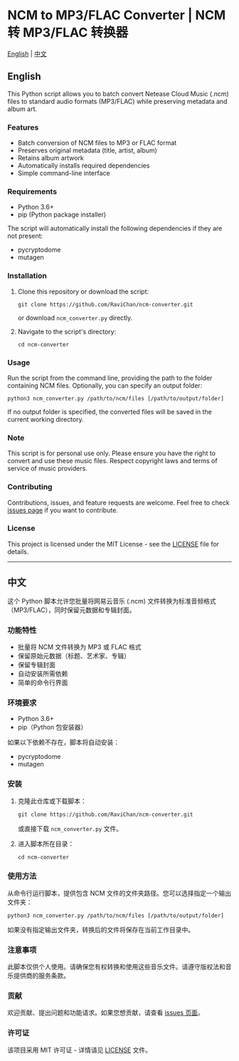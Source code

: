 # NCM to MP3/FLAC Converter | NCM 转 MP3/FLAC 转换器

[English](#english) | [中文](#中文)

<a name="english"></a>
## English

This Python script allows you to batch convert Netease Cloud Music (.ncm) files to standard audio formats (MP3/FLAC) while preserving metadata and album art.

### Features

- Batch conversion of NCM files to MP3 or FLAC format
- Preserves original metadata (title, artist, album)
- Retains album artwork
- Automatically installs required dependencies
- Simple command-line interface

### Requirements

- Python 3.6+
- pip (Python package installer)

The script will automatically install the following dependencies if they are not present:
- pycryptodome
- mutagen

### Installation

1. Clone this repository or download the script:
   ```
   git clone https://github.com/RaviChan/ncm-converter.git
   ```
   or download `ncm_converter.py` directly.

2. Navigate to the script's directory:
   ```
   cd ncm-converter
   ```

### Usage

Run the script from the command line, providing the path to the folder containing NCM files. Optionally, you can specify an output folder:

```
python3 ncm_converter.py /path/to/ncm/files [/path/to/output/folder]
```

If no output folder is specified, the converted files will be saved in the current working directory.

### Note

This script is for personal use only. Please ensure you have the right to convert and use these music files. Respect copyright laws and terms of service of music providers.

### Contributing

Contributions, issues, and feature requests are welcome. Feel free to check [issues page](https://github.com/RaviChan/ncm-converter/issues) if you want to contribute.

### License

This project is licensed under the MIT License - see the [LICENSE](LICENSE) file for details.

---

<a name="中文"></a>
## 中文

这个 Python 脚本允许您批量将网易云音乐 (.ncm) 文件转换为标准音频格式（MP3/FLAC），同时保留元数据和专辑封面。

### 功能特性

- 批量将 NCM 文件转换为 MP3 或 FLAC 格式
- 保留原始元数据（标题、艺术家、专辑）
- 保留专辑封面
- 自动安装所需依赖
- 简单的命令行界面

### 环境要求

- Python 3.6+
- pip（Python 包安装器）

如果以下依赖不存在，脚本将自动安装：
- pycryptodome
- mutagen

### 安装

1. 克隆此仓库或下载脚本：
   ```
   git clone https://github.com/RaviChan/ncm-converter.git
   ```
   或直接下载 `ncm_converter.py` 文件。

2. 进入脚本所在目录：
   ```
   cd ncm-converter
   ```

### 使用方法

从命令行运行脚本，提供包含 NCM 文件的文件夹路径。您可以选择指定一个输出文件夹：

```
python3 ncm_converter.py /path/to/ncm/files [/path/to/output/folder]
```

如果没有指定输出文件夹，转换后的文件将保存在当前工作目录中。

### 注意事项

此脚本仅供个人使用。请确保您有权转换和使用这些音乐文件。请遵守版权法和音乐提供商的服务条款。

### 贡献

欢迎贡献、提出问题和功能请求。如果您想贡献，请查看 [issues 页面](https://github.com/RaviChan/ncm-converter/issues)。

### 许可证

该项目采用 MIT 许可证 - 详情请见 [LICENSE](LICENSE) 文件。

